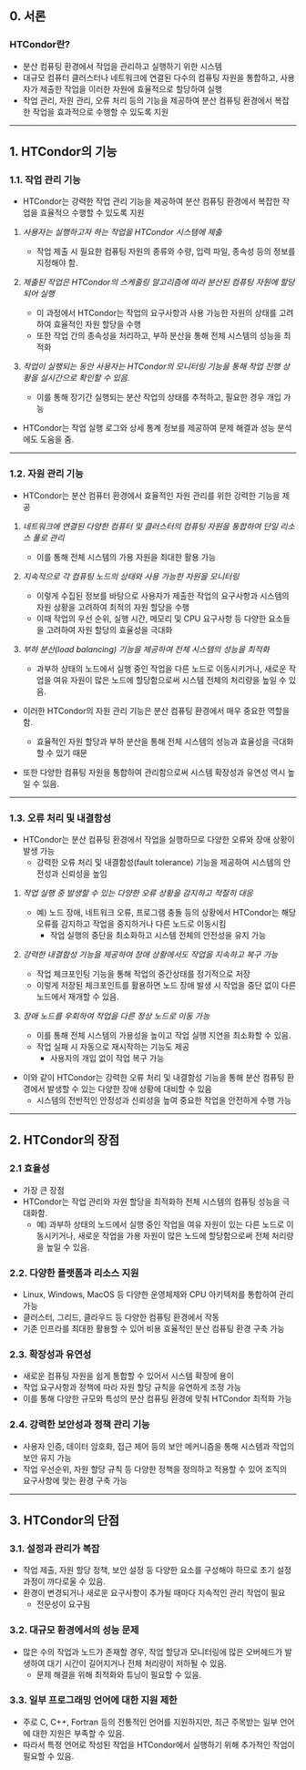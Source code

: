 ## 0. 서론
### HTCondor란?
- 분산 컴퓨팅 환경에서 작업을 관리하고 실행하기 위한 시스템
- 대규모 컴퓨터 클러스터나 네트워크에 연결된 다수의 컴퓨팅 자원을 통합하고, 사용자가 제출한 작업을 이러한 자원에 효율적으로 할당하여 실행
- 작업 관리, 자원 관리, 오류 처리 등의 기능을 제공하여 분산 컴퓨팅 환경에서 복잡한 작업을 효과적으로 수행할 수 있도록 지원

---
## 1. HTCondor의 기능
### 1.1. 작업 관리 기능
- HTCondor는 강력한 작업 관리 기능을 제공하여 분산 컴퓨팅 환경에서 복잡한 작업을 효율적으 수행할 수 있도록 지원

1. *사용자는 실행하고자 하는 작업을 HTCondor 시스템에 제출*
	- 작업 제출 시 필요한 컴퓨팅 자원의 종류와 수량, 입력 파일, 종속성 등의 정보를 지정해야 함.

2. *제출된 작업은 HTCondor의 스케줄링 알고리즘에 따라 분산된 컴퓨팅 자원에 할당되어 실행*
	- 이 과정에서 HTCondor는 작업의 요구사항과 사용 가능한 자원의 상태를 고려하여 효율적인 자원 할당을 수행
	- 또한 작업 간의 종속성을 처리하고, 부하 분산을 통해 전체 시스템의 성능을 최적화

3. *작업이 실행되는 동안 사용자는 HTCondor의 모니터링 기능을 통해 작업 진행 상황을 실시간으로 확인할 수 있음.*
	- 이를 통해 장기간 실행되는 분산 작업의 상태를 추적하고, 필요한 경우 개입 가능

- HTCondor는 작업 실행 로그와 상세 통계 정보를 제공하여 문제 해결과 성능 분석에도 도움을 줌.

---
### 1.2. 자원 관리 기능
- HTCondor는 분산 컴퓨터 환경에서 효율적인 자원 관리를 위한 강력한 기능을 제공

1. *네트워크에 연결된 다양한 컴퓨터 및 클러스터의 컴퓨팅 자원을 통합하여 단일 리소스 풀로 관리*
	- 이를 통해 전체 시스템의 가용 자원을 최대한 활용 가능

2. *지속적으로 각 컴퓨팅 노드의 상태와 사용 가능한 자원을 모니터링*
	- 이렇게 수집된 정보를 바탕으로 사용자가 제출한 작업의 요구사항과 시스템의 자원 상황을 고려하여 최적의 자원 할당을 수행
	- 이때 작업의 우선 순위, 실행 시간, 메모리 및 CPU 요구사항 등 다양한 요소들을 고려하여 자원 할당의 효율성을 극대화

3. *부하 분산(load balancing) 기능을 제공하여 전체 시스템의 성능을 최적화*
	- 과부하 상태의 노드에서 실행 중인 작업을 다른 노드로 이동시키거나, 새로운 작업을 여유 자원이 많은 노드에 할당함으로써 시스템 전체의 처리량을 높일 수 있음.

- 이러한 HTCondor의 자원 관리 기능은 분산 컴퓨팅 환경에서 매우 중요한 역할을 함.
	- 효율적인 자원 할당과 부하 분산을 통해 전체 시스템의 성능과 효율성을 극대화할 수 있기 때문
	
- 또한 다양한 컴퓨팅 자원을 통합하여 관리함으로써 시스템 확장성과 유연성 역시 높일 수 있음.

---
### 1.3. 오류 처리 및 내결함성
- HTCondor는 분산 컴퓨팅 환경에서 작업을 실행하므로 다양한 오류와 장애 상황이 발생 가능
	- 강력한 오류 처리 및 내결함성(fault tolerance) 기능을 제공하여 시스템의 안전성과 신뢰성을 높임

1. *작업 실행 중 발생할 수 있는 다양한 오류 상황을 감지하고 적절히 대응*
	- 예) 노드 장애, 네트워크 오류, 프로그램 충돌 등의 상황에서 HTCondor는 해당 오류를 감지하고 작업을 중지하거나 다른 노드로 이동시킴
		- 작업 실행의 중단을 최소화하고 시스템 전체의 안전성을 유지 가능

2. *강력한 내결함성 기능을 제공하여 장애 상황에서도 작업을 지속하고 복구 가능*
	- 작업 체크포인팅 기능을 통해 작업의 중간상태를 정기적으로 저장
	- 이렇게 저장된 체크포인트를 활용하면 노드 장애 발생 시 작업을 중단 없이 다른 노드에서 재개할 수 있음.

3. *장애 노드를 우회하여 작업을 다른 정상 노드로 이동 가능*
	- 이를 통해 전체 시스템의 가용성을 높이고 작업 실행 지연을 최소화할 수 있음.
	- 작업 실패 시 자동으로 재시작하는 기능도 제공
		- 사용자의 개입 없이 작업 복구 가능

- 이와 같이 HTCondor는 강력한 오류 처리 및 내결함성 기능을 통해 분산 컴퓨팅 환경에서 발생할 수 있는 다양한 장애 상황에 대비할 수 있음
	- 시스템의 전반적인 안정성과 신뢰성을 높여 중요한 작업을 안전하게 수행 가능

---
## 2. HTCondor의 장점
### 2.1 효율성
- 가장 큰 장점
- HTCondor는 작업 관리와 자원 할당을 최적화하 전체 시스템의 컴퓨팅 성능을 극대화함.
	- 예) 과부하 상태의 노드에서 실행 중인 작업을 여유 자원이 있는 다른 노드로 이동시키거나, 새로운 작업을 가용 자원이 많은 노드에 할당함으로써 전체 처리량을 높일 수 있음.

### 2.2. 다양한 플랫폼과 리소스 지원
- Linux, Windows, MacOS 등 다양한 운영체제와 CPU 아키텍처를 통합하여 관리 가능
- 클러스터, 그리드, 클라우드 등 다양한 컴퓨팅 환경에서 작동
- 기존 인프라를 최대한 활용할 수 있어 비용 효율적인 분산 컴퓨팅 환경 구축 가능

### 2.3. 확장성과 유연성
- 새로운 컴퓨팅 자원을 쉽게 통합할 수 있어서 시스템 확장에 용이
- 작업 요구사항과 정책에 따라 자원 할당 규칙을 유연하게 조정 가능
- 이를 통해 다양한 규모와 특성의 분산 컴퓨팅 환경에 맞춰 HTCondor 최적화 가능

### 2.4. 강력한 보안성과 정책 관리 기능
- 사용자 인증, 데이터 암호화, 접근 제어 등의 보안 메커니즘을 통해 시스템과 작업의 보안 유지 가능
- 작업 우선순위, 자원 할당 규칙 등 다양한 정책을 정의하고 적용할 수 있어 조직의 요구사항에 맞는 환경 구축 가능

---
## 3. HTCondor의 단점
### 3.1. 설정과 관리가 복잡
- 작업 제출, 자원 할당 정책, 보안 설정 등 다양한 요소를 구성해야 하므로 초기 설정 과정이 까다로울 수 있음.
- 환경이 변경되거나 새로운 요구사항이 추가될 때마다 지속적인 관리 작업이 필요
	- 전문성이 요구됨

### 3.2. 대규모 환경에서의 성능 문제
- 많은 수의 작업과 노드가 존재할 경우, 작업 할당과 모니터링에 많은 오버헤드가 발생하여 대기 시간이 길어지거나 전체 처리량이 저하될 수 있음.
	- 문제 해결을 위해 최적화와 튜닝이 필요할 수 있음.

### 3.3. 일부 프로그래밍 언어에 대한 지원 제한
- 주로 C, C++, Fortran 등의 전통적인 언어를 지원하지만, 최근 주목받는 일부 언어에 대한 지원은 부족할 수 있음.
- 따라서 특정 언어로 작성된 작업을 HTCondor에서 실행하기 위해 추가적인 작업이 필요할 수 있음.

